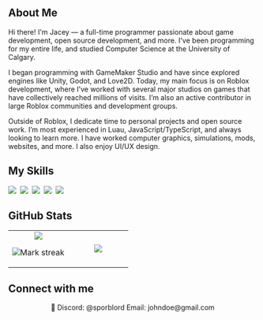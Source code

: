 ## About Me

Hi there! I'm Jacey — a full-time programmer passionate about game development, open source development, and more. I've been programming for my entire life, and studied Computer Science at the University of Calgary.

I began programming with GameMaker Studio and have since explored engines like Unity, Godot, and Love2D. Today, my main focus is on Roblox development, where I’ve worked with several major studios on games that have collectively reached millions of visits. I’m also an active contributor in large Roblox communities and development groups.

Outside of Roblox, I dedicate time to personal projects and open source work. I’m most experienced in Luau, JavaScript/TypeScript, and always looking to learn more. I have worked computer graphics, simulations, mods, websites, and more. I also enjoy UI/UX design.

## My Skills

<img src="https://img.shields.io/badge/Lua-%232C2D72.svg?logo=lua&logoColor=white"> 
<img src="https://img.shields.io/badge/C++-%2300599C.svg?logo=c%2B%2B&logoColor=white"> 
<img src="https://img.shields.io/badge/TypeScript-3178C6?logo=typescript&logoColor=fff"> 
<img src="https://img.shields.io/badge/Python-3776AB?logo=python&logoColor=fff"> 
<img src="https://img.shields.io/badge/Java-%23ED8B00.svg?logo=openjdk&logoColor=white"> 

## GitHub Stats

<table><tbody><tr border="none"><td width="50%" align="center">
<img align="middle" src="https://readme-stats-fork-mauve.vercel.app/api/?username=sporblord&theme=dark&show_icons=true&count_private=true">

<img alt="Mark streak" src="https://github-readme-streak-stats-five-roan.vercel.app?user=sporblord&theme=dark"></td><td width="50%" align="center">
<img align="middle" src="https://readme-stats-fork-mauve.vercel.app/api/top-langs/?username=sporblord&theme=dark&hide_border=false&no-bg=true&no-frame=true&langs_count=6"></td></tr></tbody></table>

## Connect with me

<p align="center">🔗 Discord: @sporblord Email: johndoe@gmail.com</p>
